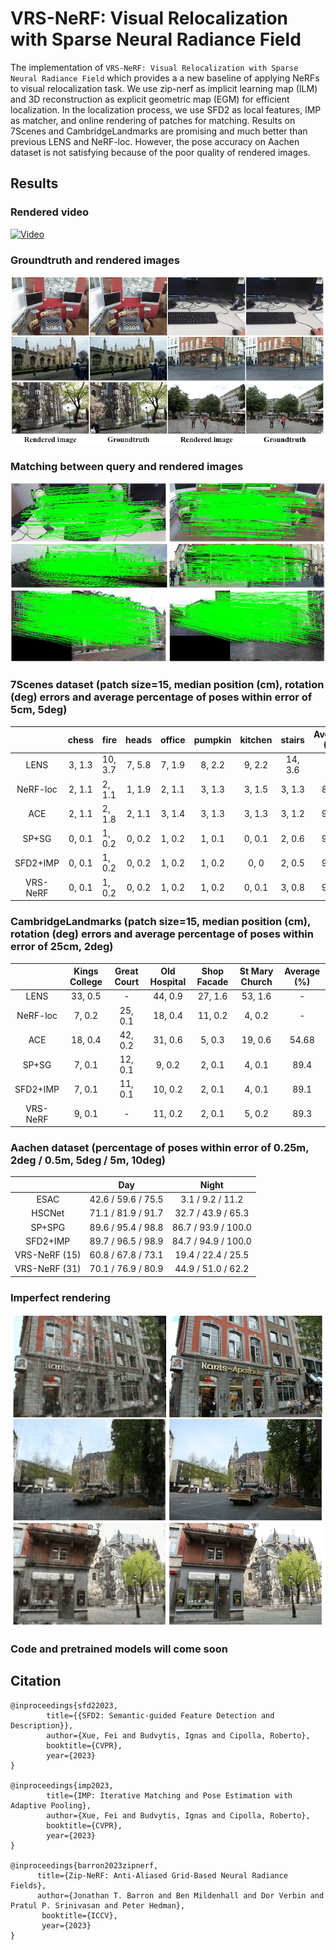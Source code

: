 # VRS-NeRF: Visual Relocalization with Sparse Neural Radiance Field

The implementation of `VRS-NeRF: Visual Relocalization with Sparse Neural Radiance Field` which provides a a new
baseline of applying NeRFs to visual relocalization task. We use zip-nerf as implicit learning map (ILM) and 3D
reconstruction as explicit geometric map (EGM) for efficient localization. In the localization process, we use SFD2 as
local features, IMP as matcher, and online rendering of patches for matching. Results on 7Scenes and CambridgeLandmarks
are promising and much better than previous LENS and NeRF-loc. However, the pose accuracy on Aachen dataset is not
satisfying because of the poor quality of rendered
images.

## Results

### Rendered video
[![Video]()](assets/vrs-nerf-comp.mp4)

### Groundtruth and rendered images

![Rendered image](assets/vis_rendered_image.png)

### Matching between query and rendered images

![Matching](assets/vis_matching.png)

### 7Scenes dataset (patch size=15, median position (cm), rotation (deg) errors and average percentage of poses within error of 5cm, 5deg)

|          | chess  | fire    | heads  | office | pumpkin | kitchen | stairs  | Average (%) |
|:--------:|:------:|---------|:------:|:------:|:-------:|:-------:|:-------:|:-----------:|
|   LENS   | 3, 1.3 | 10, 3.7 | 7, 5.8 | 7, 1.9 | 8, 2.2  | 9, 2.2  | 14, 3.6 |      -      |
| NeRF-loc | 2, 1.1 | 2, 1.1  | 1, 1.9 | 2, 1.1 | 3, 1.3  | 3, 1.5  | 3, 1.3  |    89.5     |
|   ACE    | 2, 1.1 | 2, 1.8  | 2, 1.1 | 3, 1.4 | 3, 1.3  | 3, 1.3  | 3, 1.2  |    97.1     | 
|  SP+SG   | 0, 0.1 | 1, 0.2  | 0, 0.2 | 1, 0.2 | 1, 0.1  | 0, 0.1  | 2, 0.6  |    95.7     |
| SFD2+IMP | 0, 0.1 | 1, 0.2  | 0, 0.2 | 1, 0.2 | 1, 0.2  |  0, 0   | 2, 0.5  |    95.7     |
| VRS-NeRF | 0, 0.1 | 1, 0.2  | 0, 0.2 | 1, 0.2 | 1, 0.2  | 0, 0.1  | 3, 0.8  |    93.1     |

### CambridgeLandmarks (patch size=15, median position (cm), rotation (deg) errors and average percentage of poses within error of 25cm, 2deg)

|          | Kings College | Great Court | Old Hospital | Shop Facade | St Mary Church | Average (%) | 
|:--------:|:-------------:|:-----------:|:------------:|:-----------:|:--------------:|:-----------:|
|   LENS   |    33, 0.5    |      -      |   44, 0.9    |   27, 1.6   |    53, 1.6     |      -      |
| NeRF-loc |    7, 0.2     |   25, 0.1   |   18, 0.4    |   11, 0.2   |     4, 0.2     |      -      |
|   ACE    |    18, 0.4    |   42, 0.2   |   31, 0.6    |   5, 0.3    |    19, 0.6     |    54.68    |
|  SP+SG   |    7, 0.1     |   12, 0.1   |    9, 0.2    |   2, 0.1    |     4, 0.1     |    89.4     |
| SFD2+IMP |    7, 0.1     |   11, 0.1   |   10, 0.2    |   2, 0.1    |     4, 0.1     |    89.1     |
| VRS-NeRF |    9, 0.1     |      -      |   11, 0.2    |   2, 0.1    |     5, 0.2     |    89.3     |

### Aachen dataset (percentage of poses within error of 0.25m, 2deg / 0.5m, 5deg / 5m, 10deg)

|               |        Day         |        Night        |
|:-------------:|:------------------:|:-------------------:|
|     ESAC      | 42.6 / 59.6 / 75.5 |  3.1 / 9.2 / 11.2   |
|    HSCNet     | 71.1 / 81.9 / 91.7 | 32.7 / 43.9 / 65.3  |
|    SP+SPG     | 89.6 / 95.4 / 98.8 | 86.7 / 93.9 / 100.0 |
|   SFD2+IMP    | 89.7 / 96.5 / 98.9 | 84.7 / 94.9 / 100.0 |
| VRS-NeRF (15) | 60.8 / 67.8 / 73.1 | 19.4 / 22.4 / 25.5  |
| VRS-NeRF (31) | 70.1 / 76.9 / 80.9 | 44.9 / 51.0 / 62.2  |

### Imperfect rendering

![Rendered image](assets/vis_failed_case.png)

### Code and pretrained models will come soon

## Citation

```
@inproceedings{sfd22023,
        title={{SFD2: Semantic-guided Feature Detection and Description}},
        author={Xue, Fei and Budvytis, Ignas and Cipolla, Roberto},
        booktitle={CVPR},
        year={2023}
}

@inproceedings{imp2023,
        title={IMP: Iterative Matching and Pose Estimation with Adaptive Pooling},
        author={Xue, Fei and Budvytis, Ignas and Cipolla, Roberto},
        booktitle={CVPR},
        year={2023}
}

@inproceedings{barron2023zipnerf,
      title={Zip-NeRF: Anti-Aliased Grid-Based Neural Radiance Fields}, 
      author={Jonathan T. Barron and Ben Mildenhall and Dor Verbin and Pratul P. Srinivasan and Peter Hedman},
       booktitle={ICCV},
       year={2023}
}
```